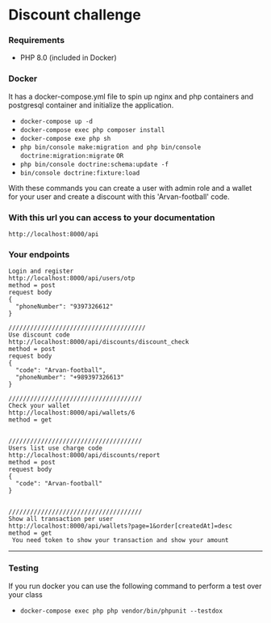 # Discount challenge

### Requirements
-   PHP 8.0 (included in Docker)

### Docker
It has a docker-compose.yml file to spin up nginx and php containers and postgresql container and initialize the application.

-   `docker-compose up -d`
-    `docker-compose exec php composer install`
-    `docker-compose exe php sh`
-    `php bin/console make:migration and php bin/console doctrine:migration:migrate`
     `OR`
-    `php bin/console doctrine:schema:update -f`
-    `bin/console doctrine:fixture:load`

With these commands you can create a user with admin role and a wallet for your user and create a discount
with this 'Arvan-football' code.


### With this url you can access to your documentation
```
http://localhost:8000/api
```

### Your endpoints
```
Login and register
http://localhost:8000/api/users/otp
method = post
request body
{
  "phoneNumber": "9397326612"
}

//////////////////////////////////////
Use discount code
http://localhost:8000/api/discounts/discount_check
method = post
request body
{
  "code": "Arvan-football",
  "phoneNumber": "+989397326613"
}

/////////////////////////////////////
Check your wallet
http://localhost:8000/api/wallets/6
method = get


/////////////////////////////////////
Users list use charge code
http://localhost:8000/api/discounts/report
method = post
request body
{
  "code": "Arvan-football"
}


/////////////////////////////////////
Show all transaction per user
http://localhost:8000/api/wallets?page=1&order[createdAt]=desc
method = get
 You need token to show your transaction and show your amount
```

--------------------------------------------------------
### Testing

If you run docker you can use the following command to perform a test over your class

-   `docker-compose exec php php vendor/bin/phpunit --testdox`